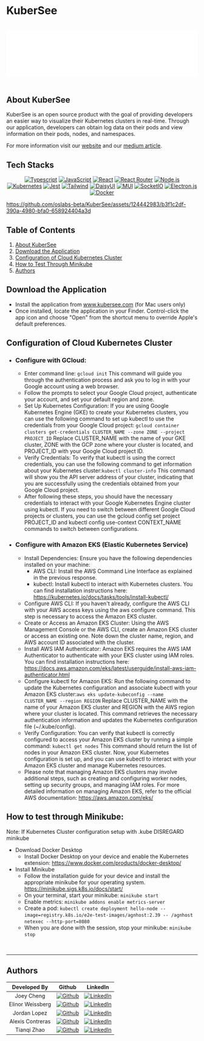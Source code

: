 # KuberSee

<br />
  <div align="center">
    <img src="./assets/KuberSee-t.png" alt="Logo" width="fit" height="auto">
  </div>
<br />


## About KuberSee
KuberSee is an open source product with the goal of providing developers an easier way to visualize their Kubernetes clusters in real-time. Through our application, developers can obtain log data on their pods and view information on their pods, nodes, and namespaces. 

For more information visit our [website](http://www.kubersee.com/) and our [medium article](https://medium.com/@kubersee/visualize-your-kubernetes-clusters-and-log-data-in-real-time-d58eb47409e0).


## Tech Stacks

<div align="center" width="100%">
            
[![Typescript][TS.js]][TS-url] [![JavaScript][JavaScript]][JavaScript-url] [![React][React.js]][React-url] [![React Router][React Router]][React-Router-url] [![Node.js][Node.js]][Node-url] [![Kubernetes][Kubernetes]][Kubernetes-url] [![Jest][Jest]][Jest-url] [![Tailwind][Tailwind]][Tailwind-url] [![DaisyUI][DaisyUI]][DaisyUI-url] [![MUI][MUI]][MUI-url] [![SocketIO][SocketIO]][SocketIO-url] [![Electron.js][Electron.js]][Electron-url][![Docker][Docker]][Docker-url]
</div>

https://github.com/oslabs-beta/KuberSee/assets/124442983/b3f1c2df-390a-4980-bfa0-658924404a3d

## Table of Contents

  <ol>
    <li>
    <a href="#about-kubersee">About KuberSee</a></li>
    <li><a href="#download-the-application">Download the Application</a></li>
    <li><a href="#configuration-of-cloud-kubernetes-cluster">Configuration of Cloud Kubernetes Cluster</a></li>
    <li><a href="#how-to-test-through-minikube">How to Test Through Minikube</a></li>
    <li><a href="#authors">Authors</a></li>
  </ol>

## Download the Application
  - Install the application from www.kubersee.com (for Mac users only)
  - Once installed, locate the application in your Finder. Control-click the app icon and choose "Open" from the shortcut menu to override Apple's default preferences. 
## Configuration of Cloud Kubernetes Cluster
- ### Configure with GCloud: 
  - Enter command line: `gcloud init` This command will guide you through the authentication process and ask you to log in with your Google account using a web browser.
  - Follow the prompts to select your Google Cloud project, authenticate your account, and set your default region and zone.
  - Set Up Kubernetes Configuration: If you are using Google Kubernetes Engine (GKE) to create your Kubernetes clusters, you can use the following command to set up kubectl to use the credentials from your Google Cloud project: `gcloud container clusters get-credentials CLUSTER_NAME --zone ZONE --project PROJECT_ID` Replace CLUSTER_NAME with the name of your GKE cluster, ZONE with the GCP zone where your cluster is located, and PROJECT_ID with your Google Cloud project ID.
  - Verify Credentials: To verify that kubectl is using the correct credentials, you can use the following command to get information about your Kubernetes cluster:`kubectl cluster-info` This command will show you the API server address of your cluster, indicating that you are successfully using the credentials obtained from your Google Cloud project.
  - After following these steps, you should have the necessary credentials to interact with your Google Kubernetes Engine cluster using kubectl. If you need to switch between different Google Cloud projects or clusters, you can use the gcloud config set project PROJECT_ID and kubectl config use-context CONTEXT_NAME commands to switch between configurations.

- ### Configure with Amazon EKS (Elastic Kubernetes Service)
  - Install Dependencies: Ensure you have the following dependencies installed on your machine:
    - AWS CLI: Install the AWS Command Line Interface as explained in the previous response.
    - kubectl: Install kubectl to interact with Kubernetes clusters. You can find installation instructions here: https://kubernetes.io/docs/tasks/tools/install-kubectl/
  - Configure AWS CLI: If you haven't already, configure the AWS CLI with your AWS access keys using the aws configure command. This step is necessary to access the Amazon EKS cluster.
  - Create or Access an Amazon EKS Cluster: Using the AWS Management Console or the AWS CLI, create an Amazon EKS cluster or access an existing one. Note down the cluster name, region, and AWS account ID associated with the cluster.
  - Install AWS IAM Authenticator: Amazon EKS requires the AWS IAM Authenticator to authenticate with your EKS cluster using IAM roles. You can find installation instructions here: https://docs.aws.amazon.com/eks/latest/userguide/install-aws-iam-authenticator.html
  - Configure kubectl for Amazon EKS: Run the following command to update the Kubernetes configuration and associate kubectl with your Amazon EKS cluster:`aws eks update-kubeconfig --name CLUSTER_NAME --region REGION` Replace CLUSTER_NAME with the name of your Amazon EKS cluster and REGION with the AWS region where your cluster is located. This command retrieves the necessary authentication information and updates the Kubernetes configuration file (~/.kube/config).
  - Verify Configuration: You can verify that kubectl is correctly configured to access your Amazon EKS cluster by running a simple command: `kubectl get nodes` This command should return the list of nodes in your Amazon EKS cluster. Now, your Kubernetes configuration is set up, and you can use kubectl to interact with your Amazon EKS cluster and manage Kubernetes resources.
  - Please note that managing Amazon EKS clusters may involve additional steps, such as creating and configuring worker nodes, setting up security groups, and managing IAM roles. For more detailed information on managing Amazon EKS, refer to the official AWS documentation: https://aws.amazon.com/eks/

## How to test through Minikube: 
Note: If Kubernetes Cluster configuration setup with .kube DISREGARD minikube 
- Download Docker Desktop
  - Install Docker Desktop on your device and enable the Kubernetes extension: https://www.docker.com/products/docker-desktop/
- Install Minikube
  - Follow the installation guide for your device and install the appropriate minikube for your operating system. https://minikube.sigs.k8s.io/docs/start/ 
  - On your terminal, start your minikube: `minikube start`
  - Enable metrics: `minikube addons enable metrics-server`
  - Create a pod: `kubectl create deployment hello-node --image=registry.k8s.io/e2e-test-images/agnhost:2.39 -- /agnhost netexec --http-port=8080`
  - When you are done with the session, stop your minikube: `minikube stop`
<br />

______________________________________________________
## Authors

| Developed By |                                                                     Github                                                                      |                                                                   LinkedIn                                                                    |
| :----------: | :---------------------------------------------------------------------------------------------------------------------------------------------: | :-------------------------------------------------------------------------------------------------------------------------------------------: |
|  Joey Cheng  |    [![Github](https://img.shields.io/badge/github-%23121011.svg?style=for-the-badge&logo=github&logoColor=white)](https://github.com/joey-cheng-codes/)    | [![LinkedIn](https://img.shields.io/badge/LinkedIn-%230077B5.svg?logo=linkedin&logoColor=white)](https://www.linkedin.com/in/joey-cheng-works/) |
| Elinor Weissberg | [![Github](https://img.shields.io/badge/github-%23121011.svg?style=for-the-badge&logo=github&logoColor=white)](https://github.com/inorle) |  [![LinkedIn](https://img.shields.io/badge/LinkedIn-%230077B5.svg?logo=linkedin&logoColor=white)](https://www.linkedin.com/in/elinorweissberg/)  |
|  Jordan Lopez  |  [![Github](https://img.shields.io/badge/github-%23121011.svg?style=for-the-badge&logo=github&logoColor=white)](https://github.com/jordanlope)   |   [![LinkedIn](https://img.shields.io/badge/LinkedIn-%230077B5.svg?logo=linkedin&logoColor=white)](https://www.linkedin.com/in/jordan-lopez-28538019a/)    |
| Alexis Contreras |  [![Github](https://img.shields.io/badge/github-%23121011.svg?style=for-the-badge&logo=github&logoColor=white)](https://github.com/alexis-contre)   |  [![LinkedIn](https://img.shields.io/badge/LinkedIn-%230077B5.svg?logo=linkedin&logoColor=white)](https://www.linkedin.com/in/alexis-contre/)   |
|  Tianqi Zhao   |   [![Github](https://img.shields.io/badge/github-%23121011.svg?style=for-the-badge&logo=github&logoColor=white)](https://github.com/TianqiZhao416)    |    [![LinkedIn](https://img.shields.io/badge/LinkedIn-%230077B5.svg?logo=linkedin&logoColor=white)](https://www.linkedin.com/in/tianqi-zhao416/)    |


<br />


[React.js]: https://img.shields.io/badge/react-%2320232a.svg?style=for-the-badge&logo=react&logoColor=%2361DAFB
[React-url]: https://reactjs.org/
[TS.js]: https://img.shields.io/badge/typescript-%23007ACC.svg?style=for-the-badge&logo=typescript&logoColor=white
[TS-url]: https://www.typescriptlang.org/
[D3.js]: https://img.shields.io/badge/d3.js-F9A03C?style=for-the-badge&logo=d3.js&logoColor=white
[D3-url]: https://d3js.org/
[React Router]: https://img.shields.io/badge/React_Router-CA4245?style=for-the-badge&logo=react-router&logoColor=white
[React-Router-url]: https://reactrouter.com/en/main
[JavaScript]: https://img.shields.io/badge/javascript-%23323330.svg?style=for-the-badge&logo=javascript&logoColor=%23F7DF1E
[JavaScript-url]: https://www.javascript.com/
[Node.js]: https://img.shields.io/badge/node.js-6DA55F?style=for-the-badge&logo=node.js&logoColor=white
[Node-url]: https://nodejs.org/
[Kubernetes]: https://img.shields.io/badge/kubernetes-%23326ce5.svg?style=for-the-badge&logo=kubernetes&logoColor=white
[Kubernetes-url]: https://kubernetes.io/
[Jest]: https://img.shields.io/badge/-jest-%23C21325?style=for-the-badge&logo=jest&logoColor=white
[Jest-url]: https://jestjs.io/
[Docker]: https://img.shields.io/badge/docker-%230db7ed.svg?style=for-the-badge&logo=docker&logoColor=white
[Docker-url]: https://www.docker.com/
[DaisyUI]: https://img.shields.io/badge/daisyui-5A0EF8?style=for-the-badge&logo=daisyui&logoColor=white
[DaisyUI-url]: https://daisyui.com/
[Tailwind]: https://img.shields.io/badge/Tailwind-%231DA1F2.svg?style=for-the-badge&logo=tailwind-css&logoColor=white
[Tailwind-url]: https://tailwindcss.com/
[MUI]: https://img.shields.io/badge/MUI-%230081CB.svg?style=for-the-badge&logo=mui&logoColor=white
[MUI-url]: https://mui.com/
[SocketIO]: https://img.shields.io/badge/Socket.io-black?style=for-the-badge&logo=socket.io&badgeColor=010101
[SocketIO-url]: https://socket.io/
[Electron.js]: https://img.shields.io/badge/Electron-191970?style=for-the-badge&logo=Electron&logoColor=white
[Electron-url]: https://www.electronjs.org/
